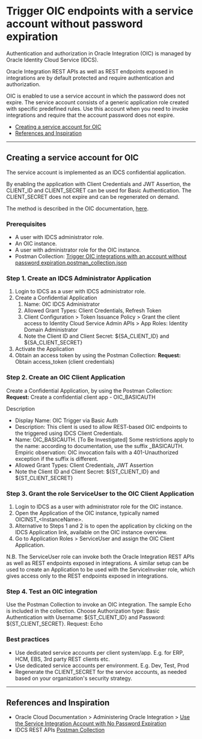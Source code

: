 # Trigger OIC endpoints with a service account without password expiration

Authentication and authorization in Oracle Integration (OIC) is managed by Oracle Identity Cloud Service (IDCS).

Oracle Integration REST APIs as well as REST endpoints exposed in integrations are by default protected and require authentication and authorization.

OIC is enabled to use a service account in which the password does not expire. The service account consists of a generic application role created with specific predefined rules. Use this account when you need to invoke integrations and require that the account password does not expire.

- [Creating a service account for OIC](#creating-a-service-account-for-oic)
- [References and Inspiration](#references-and-inspiration)
--------------------------------------------------------------------------------------

## Creating a service account for OIC

The service account is implemented as an IDCS confidential application.

By enabling the application with Client Credentials and JWT Assertion, the CLIENT_ID and CLIENT_SECRET can be used for Basic Authentication. The CLIENT_SECRET does not expire and can be regenerated on demand.

The method is described in the OIC documentation, [here](https://docs.oracle.com/en/cloud/paas/integration-cloud/integration-cloud-auton/use-service-integration-account-no-password-expiration.html).

### Prerequisites
- A user with IDCS administrator role.
- An OIC instance.
- A user with administrator role for the OIC instance.
- Postman Collection: [Trigger OIC integrations with an account without password expiration.postman_collection.json](/Trigger%20OIC%20integrations%20with%20an%20account%20without%20password%20expiration.postman_collection.json)

### Step 1. Create an IDCS Administrator Application
1. Login to IDCS as a user with IDCS administrator role.
1. Create a Confidential Application
    1. Name: OIC IDCS Administrator
    1. Allowed Grant Types: Client Credentials, Refresh Token
    1. Client Configuration > Token Issuance Policy > Grant the client access to Identity Cloud Service Admin APIs > App Roles: Identity Domain Administrator
    1. Note the Client ID and Client Secret: ${SA_CLIENT_ID} and ${SA_CLIENT_SECRET}
1. Activate the Application
1. Obtain an access token by using the Postman Collection: __Request:__ Obtain access_token (client credentials)

### Step 2. Create an OIC Client Application
Create a Confidential Application, by using the Postman Collection: __Request:__ Create a confidential client app - OIC_BASICAUTH

Description
- Display Name: OIC Trigger via Basic Auth
- Description: This client is used to allow REST-based OIC endpoints to the triggered using IDCS Client Credentials.
- Name: OIC_BASICAUTH. [To Be Investigated] Some restrictions apply to the name: according to documentation, use the suffix \_BASICAUTH. Empiric observation: OIC invocation fails with a 401-Unauthorized exception if the suffix is different.
- Allowed Grant Types: Client Credentials, JWT Assertion
- Note the Client ID and Client Secret: ${ST_CLIENT_ID} and ${ST_CLIENT_SECRET}

### Step 3. Grant the role ServiceUser to the OIC Client Application

1. Login to IDCS as a user with administrator role for the OIC instance.
2. Open the Application of the OIC instance, typically named OICINST_\<InstanceName\>.
3. Alternative to Steps 1 and 2 is to open the application by clicking on the IDCS Application link, available on the OIC instance overview.
4. Go to Application Roles > ServiceUser and assign the OIC Client Application.

N.B. The ServiceUser role can invoke both the Oracle Integration REST APIs as well as REST endpoints exposed in integrations.
A similar setup can be used to create an Application to be used with the ServiceInvoker role, which gives access only to the REST endpoints exposed in integrations.

### Step 4. Test an OIC integration
Use the Postman Collection to invoke an OIC integration. The sample Echo is included in the collection.
Choose Authorization type: Basic Authentication with Username: ${ST_CLIENT_ID} and Password: ${ST_CLIENT_SECRET}.
Request: Echo

### Best practices
- Use dedicated service accounts per client system/app. E.g. for ERP, HCM, EBS, 3rd party REST clients etc.
- Use dedicated service accounts per environment. E.g. Dev, Test, Prod
- Regenerate the CLIENT_SECRET for the service accounts, as needed based on your organization's security strategy.

--------------------------------------------------------------------------------------

## References and Inspiration
- Oracle Cloud Documentation > Administering Oracle Integration > [Use the Service Integration Account with No Password Expiration](https://docs.oracle.com/en/cloud/paas/integration-cloud/integration-cloud-auton/use-service-integration-account-no-password-expiration.html)
- IDCS REST APIs [Postman Collection](https://github.com/oracle/idm-samples/tree/master/idcs-rest-clients)